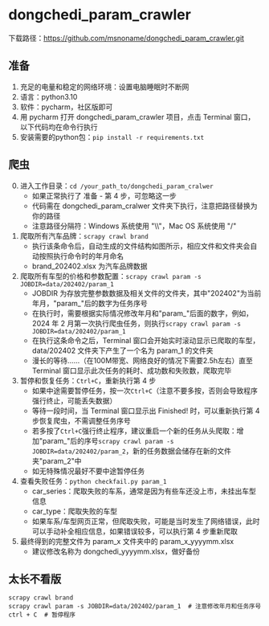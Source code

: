 # dongchedi_param_crawler
下载路径：https://github.com/msnoname/dongchedi_param_crawler.git

## 准备
1. 充足的电量和稳定的网络环境：设置电脑睡眠时不断网
2. 语言：python3.10
3. 软件：pycharm，社区版即可
4. 用 pycharm 打开 dongchedi_param_crawler 项目，点击 Terminal 窗口，以下代码均在命令行执行
5. 安装需要的python包：`pip install -r requirements.txt`

## 爬虫
0. 进入工作目录：`cd /your_path_to/dongchedi_param_cralwer`
   - 如果正常执行了 准备 - 第 4 步，可忽略这一步
   - 代码需在 dongchedi_param_cralwer 文件夹下执行，注意把路径替换为你的路径
   - 注意路径分隔符：Windows 系统使用 "\\\\"，Mac OS 系统使用 "/"
1. 爬取所有汽车品牌：`scrapy crawl brand`
   - 执行该条命令后，自动生成的文件结构如图所示，相应文件和文件夹会自动按照执行命令时的年月命名
   - brand_202402.xlsx 为汽车品牌数据
2. 爬取所有车型的价格和参数配置：`scrapy crawl param -s JOBDIR=data/202402/param_1`
   - JOBDIR 为存放完整参数数据及相关文件的文件夹，其中"202402"为当前年月，"param_"后的数字为任务序号
   - 在执行时，需要根据实际情况修改年月和"param_"后面的数字，例如，2024 年 2 月第一次执行爬虫任务，则执行`scrapy crawl param -s JOBDIR=data/202402/param_1`
   - 在执行这条命令之后，Terminal 窗口会开始实时滚动显示已爬取的车型，data/202402 文件夹下产生了一个名为 param_1 的文件夹
   - 漫长的等待……（在100M带宽、网络良好的情况下需要2.5h左右）直至 Terminal 窗口显示此次任务的耗时、成功数和失败数，爬取完毕
3. 暂停和恢复任务：`Ctrl+C`，重新执行第 4 步
   - 如果中途需要暂停任务，按一次`Ctrl+C`（注意不要多按，否则会导致程序强行终止，可能丢失数据）
   - 等待一段时间，当 Terminal 窗口显示出 Finished! 时，可以重新执行第 4 步恢复爬虫，不需调整任务序号
   - 若多按了`Ctrl+C`强行终止程序，建议重启一个新的任务从头爬取：增加"param_"后的序号`scrapy crawl param -s JOBDIR=data/202402/param_2`，新的任务数据会储存在新的文件夹"param_2"中
   - 如无特殊情况最好不要中途暂停任务
4. 查看失败任务：`python checkfail.py param_1`
   - car_series：爬取失败的车系，通常是因为有些车还没上市，未挂出车型信息
   - car_type：爬取失败的车型
   - 如果车系/车型网页正常，但爬取失败，可能是当时发生了网络错误，此时可以手动补全相应信息，如果错误较多，可以执行第 4 步重新爬取
5. 最终得到的完整文件为 param_x 文件夹中的 param_x_yyyymm.xlsx
   - 建议修改名称为 dongchedi_yyyymm.xlsx，做好备份

## 太长不看版
```shell
scrapy crawl brand
scrapy crawl param -s JOBDIR=data/202402/param_1  # 注意修改年月和任务序号
ctrl + C  # 暂停程序
```